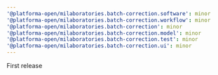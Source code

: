 ```yaml
---
'@platforma-open/milaboratories.batch-correction.software': minor
'@platforma-open/milaboratories.batch-correction.workflow': minor
'@platforma-open/milaboratories.batch-correction': minor
'@platforma-open/milaboratories.batch-correction.model': minor
'@platforma-open/milaboratories.batch-correction.test': minor
'@platforma-open/milaboratories.batch-correction.ui': minor
---
```


First release
